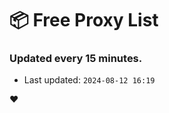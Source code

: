 # :package: Free Proxy List
### Updated every 15 minutes.

- Last updated: `2024-08-12 16:19`

:heart:

